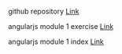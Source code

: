 github repository
[Link](https://github.com/maskator/angularjs)

angularjs module 1 exercise [Link](https://maskator.github.io/angularjs/module2/)


angularjs module 1 index 
[Link](https://github.com/maskator/angularjs/blob/master/module2/index.html)


